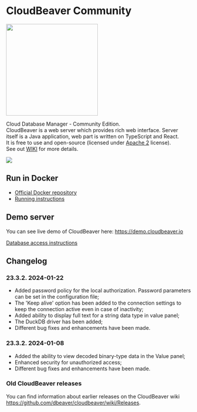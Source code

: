 # CloudBeaver Community

<img src="https://github.com/dbeaver/cloudbeaver/wiki/images/cloudbeaver-logo.png" width="250"/>

Cloud Database Manager - Community Edition.  
CloudBeaver is a web server which provides rich web interface. Server itself is a Java application, web part is written on TypeScript and React.  
It is free to use and open-source (licensed under [Apache 2](https://github.com/dbeaver/cloudbeaver/blob/devel/LICENSE) license).  
See out [WIKI](https://github.com/dbeaver/cloudbeaver/wiki) for more details.  

![](https://github.com/dbeaver/cloudbeaver/wiki/images/demo_screenshot_1.png)

## Run in Docker

- [Official Docker repository](https://hub.docker.com/r/dbeaver/cloudbeaver)
- [Running instructions](https://github.com/dbeaver/cloudbeaver/wiki/Run-Docker-Container)

## Demo server

You can see live demo of CloudBeaver here: https://demo.cloudbeaver.io  

[Database access instructions](https://github.com/dbeaver/cloudbeaver/wiki/Demo-Server)

## Changelog


### 23.3.2. 2024-01-22
- Added password policy for the local authorization. Password parameters can be set in the configuration file;
- The 'Keep alive' option has been added to the connection settings to keep the connection active even in case of inactivity;
- Added ability to display full text for a string data type in value panel;
- The DuckDB driver has been added;
- Different bug fixes and enhancements have been made.

### 23.3.2. 2024-01-08
- Added the ability to view decoded binary-type data in the Value panel;
- Enhanced security for unauthorized access;
- Different bug fixes and enhancements have been made.



### Old CloudBeaver releases

You can find information about earlier releases on the CloudBeaver wiki https://github.com/dbeaver/cloudbeaver/wiki/Releases.

